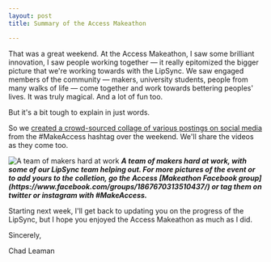 ```yaml
---
layout: post
title: Summary of the Access Makeathon

---
```


That was a great weekend. At the Access Makeathon, I saw some brilliant innovation, I saw people working together — it really epitomized the bigger picture that we're working towards with the LipSync. We saw engaged members of the community — makers, university students, people from many walks of life — come together and work towards bettering peoples' lives. It was truly magical. And a lot of fun too.

But it's a bit tough to explain in just words.

So we [created a crowd-sourced collage of various postings on social media](http://www.makersmakingchange.com/accessmakeathonsummary/)  from the #MakeAccess hashtag over the weekend. We'll share the videos as they come too.

<img src="http://www.neilsquire.ca/wp-content/uploads/2017/02/Access-Makeathon.jpg" title="A team of makers hard at work"/>
<em><strong>A team of makers hard at work, with some of our LipSync team helping out. For more pictures of the event or to add yours to the colletion, go the Access [Makeathon Facebook group](https://www.facebook.com/groups/1867670313510437/)  or tag them on twitter or instagram with #MakeAccess.</strong></em> 

Starting next week, I'll get back to updating you on the progress of the LipSync, but I hope you enjoyed the Access Makeathon as much as I did.

Sincerely,

Chad Leaman
 
